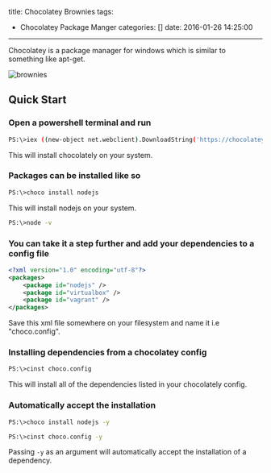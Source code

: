 title: Chocolatey Brownies
tags:
  - Chocolatey Package Manger
categories: []
date: 2016-01-26 14:25:00
---

Chocolatey is a package manager for windows which is similar to something like apt-get.

![brownies](http://www.bigcakebake.org.au/wp-content/uploads/2015/06/Chocolate-Brownies-1200x4502.jpg)

## Quick Start

### Open a powershell terminal and run 

``` bash
PS:\>iex ((new-object net.webclient).DownloadString('https://chocolatey.org/install.ps1'))
```
This will install chocolately on your system.

### Packages can be installed like so

``` bash
PS:\>choco install nodejs
```

This will install nodejs on your system.

``` bash
PS:\>node -v
```

### You can take it a step further and add your dependencies to a config file

``` xml
<?xml version="1.0" encoding="utf-8"?>
<packages>
    <package id="nodejs" />
    <package id="virtualbox" />
    <package id="vagrant" />
</packages>
```
Save this xml file somewhere on your filesystem and name it i.e "choco.config".

### Installing dependencies from a chocolatey config

``` bash
PS:\>cinst choco.config
```
This will install all of the dependencies listed in your chocolately config.

### Automatically accept the installation


``` bash
PS:\>choco install nodejs -y
```

``` bash
PS:\>cinst choco.config -y
```
Passing `-y` as an argument will automatically accept the installation of a dependency.


